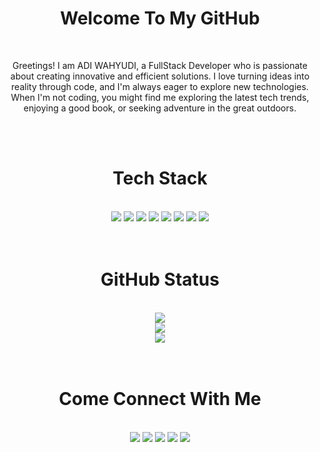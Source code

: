 <h1 align="center" >Welcome To My GitHub</h1>
<br>
<p align="center">Greetings! I am ADI WAHYUDI, a FullStack Developer who is passionate about creating innovative and efficient solutions. I love turning ideas into reality through code, and I'm always eager to explore new technologies. When I'm not coding, you might find me exploring the latest tech trends, enjoying a good book, or seeking adventure in the great outdoors.</p>
<br><br>

<h1 align="center">Tech Stack</h1>
<br>
<div align="center">
<img src="https://media.discordapp.net/attachments/1074669703307460648/1175038752113041408/icons8-javascript-64.png?ex=66fd321d&is=66fbe09d&hm=f523ef6bbf0111f7f3301c26aa176a5f4df9e0880f91311212442eb9bc50a346&=&format=webp&quality=lossless"/>
<img src="https://media.discordapp.net/attachments/1074669703307460648/1181029424783708261/icons8-typescript-64.png?ex=66fd3c9d&is=66fbeb1d&hm=4ccfedf2ff9369a32805c4ae71643b45ed10f96290b089af37514a9ab73c8dda&=&format=webp&quality=lossless"/>
<img src="https://media.discordapp.net/attachments/1074669703307460648/1175038771654316082/icons8-nodejs-64.png?ex=66fd3222&is=66fbe0a2&hm=64d1024c8ab2e25975bb427997a310cf3dbcb08721ec47d8845d370465d69375&=&format=webp&quality=lossless"/>  
<img src="https://media.discordapp.net/attachments/1074669703307460648/1175038740427706408/icons8-react-native-64.png?ex=66fd321a&is=66fbe09a&hm=66a08ed879c518e4c8ee494146e8c3f5300d1923c99eb79246d7a2feb38246b9&=&format=webp&quality=lossless"/>
<img src="https://media.discordapp.net/attachments/1074669703307460648/1175038655564370030/icons8-nextjs-64.png?ex=66fd3206&is=66fbe086&hm=b343a0775533a263d024d40e80a028cd03cb79c62c0cdd06f6f91357cc0ed0ac&=&format=webp&quality=lossless"/>
<img src="https://media.discordapp.net/attachments/1074669703307460648/1175038796761419806/icons8-tailwind-css-64.png?ex=66fd3228&is=66fbe0a8&hm=d85d62a3fd5f159105882aa26bb2ffe8ea096dc76a5b0446723ab8f774a95e15&=&format=webp&quality=lossless"/>
<img src="https://media.discordapp.net/attachments/1074669703307460648/1175038807863742555/icons8-bootstrap-64.png?ex=66fd322a&is=66fbe0aa&hm=598718312ab5f52f418edfdab70e6f7791dd4879ade8a942198518161f4e40d4&=&format=webp&quality=lossless"/>
<img src="https://media.discordapp.net/attachments/1074669703307460648/1175038872825122888/icons8-laravel-64.png?ex=66fd323a&is=66fbe0ba&hm=3dfff3f07397c204341f93473f6003b680b98b50e5b43362c64022f3a79c48d9&=&format=webp&quality=lossless"/>

</div>
<br><br>

<div  align="center">
<h1>GitHub Status</h1>
<br>
<img src="https://github-readme-stats.vercel.app/api?username=adiw3208&theme=midnight-purple&hide_border=true&include_all_commits=true&count_private=true"/>
<br>
<img src="https://github-readme-streak-stats.herokuapp.com/?user=adiw3208&theme=midnight-purple&hide_border=true"/>
<br>
<img src="https://github-readme-stats.vercel.app/api/top-langs/?username=adiw3208&theme=midnight-purple&hide_border=true&include_all_commits=true&count_private=true&layout=compact"/>
<br>
</div>
<br><br>

<div align="center">
<h1>Come Connect With Me</h1>
<br>
<a  href="https://discord.com/invite/QNxtJEPqRyy"><img src="https://img.icons8.com/?size=100&id=6AKSNemJwFD9&format=png&color=000000"/></a>
<a  href="https://instagram.com/adiwhydi___"><img src="https://img.icons8.com/?size=100&id=aimNrfnvOM9T&format=png&color=000000"/></a>
<a  href="https://linkedin.com/in/adiwhydi"><img src="https://img.icons8.com/?size=100&id=XRDimtpq5vCY&format=png&color=000000"/></a>
<a  href="https://tiktok.com/@darkstunt___"><img src="https://img.icons8.com/?size=100&id=r9iTXSDl1xJ9&format=png&color=000000"/></a>
<a  href="https://x.com/adiwhydi___"><img src="https://img.icons8.com/?size=100&id=A4DsujzAX4rw&format=png&color=ffffff"/></a>

</div>
